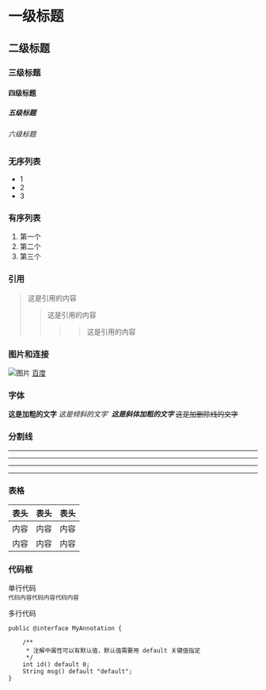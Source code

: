 # 一级标题
## 二级标题
### 三级标题
#### 四级标题
##### 五级标题
###### 六级标题

### 无序列表
* 1
* 2
* 3

### 有序列表
1. 第一个
2. 第二个
3. 第三个

### 引用
>这是引用的内容
>>这是引用的内容
>>>>这是引用的内容

### 图片和连接
![图片](http://static8.ziroom.com/phoenix/pc/map/2017/img/logo.png?v=20180102)
[百度](http://www.baidu.com)


### 字体
**这是加粗的文字**
*这是倾斜的文字*`
***这是斜体加粗的文字***
~~这是加删除线的文字~~

### 分割线
---
----
***
*****

### 表格
表头|表头|表头
---|:--:|---:
内容|内容|内容
内容|内容|内容

### 代码框
单行代码    
`代码内容代码内容代码内容`


多行代码    
```
public @interface MyAnnotation {

	/**
	 * 注解中属性可以有默认值，默认值需要用 default 关键值指定
	 */
	int id() default 0;
	String msg() default "default";
}
```